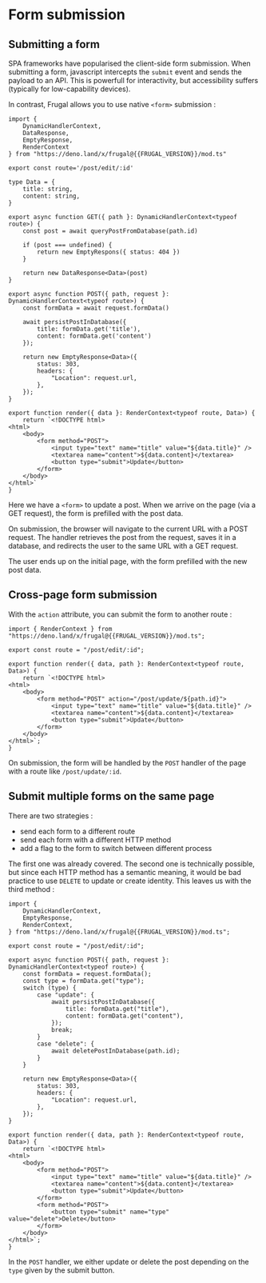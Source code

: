 # Form submission

## Submitting a form

SPA frameworks have popularised the client-side form submission. When submitting a form, javascript intercepts the `submit` event and sends the payload to an API. This is powerfull for interactivity, but accessibility suffers (typically for low-capability devices).

In contrast, Frugal allows you to use native `<form>` submission :

```tsx filename=pages/post-edition.tsx
import { 
    DynamicHandlerContext, 
    DataResponse, 
    EmptyResponse, 
    RenderContext 
} from "https://deno.land/x/frugal@{{FRUGAL_VERSION}}/mod.ts"

export const route='/post/edit/:id'

type Data = {
    title: string,
    content: string,
}

export async function GET({ path }: DynamicHandlerContext<typeof route>) {
    const post = await queryPostFromDatabase(path.id)

    if (post === undefined) {
        return new EmptyRespons({ status: 404 })
    }

    return new DataResponse<Data>(post)
}

export async function POST({ path, request }: DynamicHandlerContext<typeof route>) {
    const formData = await request.formData()

    await persistPostInDatabase({
        title: formData.get('title'),
        content: formData.get('content')
    });

    return new EmptyResponse<Data>({
        status: 303,
        headers: {
            "Location": request.url,
        },
    });
}

export function render({ data }: RenderContext<typeof route, Data>) {
    return `<!DOCTYPE html>
<html>
    <body>
        <form method="POST">
            <input type="text" name="title" value="${data.title}" />
            <textarea name="content">${data.content}</textarea>
            <button type="submit">Update</button>
        </form>
    </body>
</html>`
}
```

Here we have a `<form>` to update a post. When we arrive on the page (via a GET request), the form is prefilled with the post data.

On submission, the browser will navigate to the current URL with a POST request. The handler retrieves the post from the request, saves it in a database, and redirects the user to the same URL with a GET request.

The user ends up on the initial page, with the form prefilled with the new post data.

## Cross-page form submission

With the `action` attribute, you can submit the form to another route :

```tsx
import { RenderContext } from "https://deno.land/x/frugal@{{FRUGAL_VERSION}}/mod.ts";

export const route = "/post/edit/:id";

export function render({ data, path }: RenderContext<typeof route, Data>) {
    return `<!DOCTYPE html>
<html>
    <body>
        <form method="POST" action="/post/update/${path.id}">
            <input type="text" name="title" value="${data.title}" />
            <textarea name="content">${data.content}</textarea>
            <button type="submit">Update</button>
        </form>
    </body>
</html>`;
}
```

On submission, the form will be handled by the `POST` handler of the page with a route like `/post/update/:id`.

## Submit multiple forms on the same page

There are two strategies :

- send each form to a different route
- send each form with a different HTTP method
- add a flag to the form to switch between different process

The first one was already covered. The second one is technically possible, but since each HTTP method has a semantic meaning, it would be bad practice to use `DELETE` to update or create identity. This leaves us with the third method :

```tsx
import {
    DynamicHandlerContext,
    EmptyResponse,
    RenderContext,
} from "https://deno.land/x/frugal@{{FRUGAL_VERSION}}/mod.ts";

export const route = "/post/edit/:id";

export async function POST({ path, request }: DynamicHandlerContext<typeof route>) {
    const formData = request.formData();
    const type = formData.get("type");
    switch (type) {
        case "update": {
            await persistPostInDatabase({
                title: formData.get("title"),
                content: formData.get("content"),
            });
            break;
        }
        case "delete": {
            await deletePostInDatabase(path.id);
        }
    }

    return new EmptyResponse<Data>({
        status: 303,
        headers: {
            "Location": request.url,
        },
    });
}

export function render({ data, path }: RenderContext<typeof route, Data>) {
    return `<!DOCTYPE html>
<html>
    <body>
        <form method="POST">
            <input type="text" name="title" value="${data.title}" />
            <textarea name="content">${data.content}</textarea>
            <button type="submit">Update</button>
        </form>
        <form method="POST">
            <button type="submit" name="type" value="delete">Delete</button>
        </form>
    </body>
</html>`;
}
```

In the `POST` handler, we either update or delete the post depending on the `type` given by the submit button.
